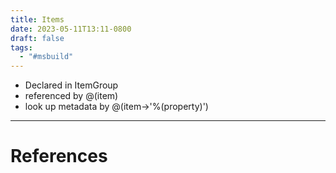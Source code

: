 ```yaml
---
title: Items
date: 2023-05-11T13:11-0800
draft: false
tags:
  - "#msbuild"
---
```

- Declared in ItemGroup
- referenced by @(item)
- look up metadata by @(item->'%(property)')

---
# References
